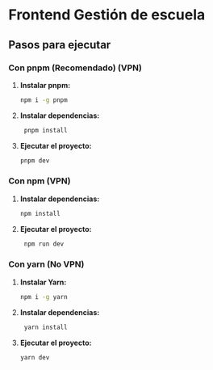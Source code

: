 # Frontend Gestión de escuela

## Pasos para ejecutar
### Con pnpm (Recomendado) (VPN)

1. **Instalar pnpm:**
   ```sh
   npm i -g pnpm
   ```
2. **Instalar dependencias:**
   ```sh
    pnpm install
    ```
   
3. **Ejecutar el proyecto:**
    ```sh
    pnpm dev
    ```
   
### Con npm (VPN)
1. **Instalar dependencias:**
   ```sh
   npm install
   ```
2. **Ejecutar el proyecto:**
   ```sh
    npm run dev
    ```
### Con yarn (No VPN)
1. **Instalar Yarn:** 
   ```sh
   npm i -g yarn
   ```
2. **Instalar dependencias:**
   ```sh
    yarn install
    ```
3. **Ejecutar el proyecto:**
    ```sh
    yarn dev
    ```
   

